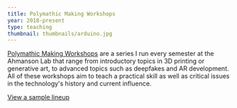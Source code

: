 ```yaml
---
title: Polymathic Making Workshops
year: 2018-present
type: teaching
thumbnail: thumbnails/arduino.jpg
---
```

[Polymathic Making Workshops](https://polymathic.usc.edu/ahmanson-lab/polymathic-making-workshops/polymathic-making-workshops-fall-2019) are a series I run every semester at the Ahmanson Lab that range from introductory topics in 3D printing or generative art, to advanced topics such as deepfakes and AR development. All of these workshops aim to teach a practical skill as well as critical issues in the technology's history and current influence. 

[View a sample lineup](https://polymathic.usc.edu/ahmanson-lab/polymathic-making-workshops/polymathic-making-workshops-fall-2019)
